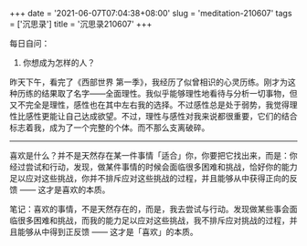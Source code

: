 +++
date = '2021-06-07T07:04:38+08:00'
slug = 'meditation-210607'
tags = ['沉思录']
title = '沉思录210607'
+++

每日自问：

1. 你想成为怎样的人？

昨天下午，看完了《西部世界 第一季》，我经历了似曾相识的心灵历练。刚才为这种历练的结果取了名字——全面理性。我似乎能够理性地看待与分析一切事物，但又不完全是理性，感性也在其中左右我的选择。不过感性总是处于弱势，我觉得理性比感性更能让自己达成欲望。不过，理性与感性对我来说都很重要，它们的结合标志着我，成为了一个完整的个体。而不那么支离破碎。

---

喜欢是什么？并不是天然存在某一件事情「适合」你，你要把它找出来，而是：你经过尝试和行动，发现，做某件事情的时候会面临很多困难和挑战，恰好你的能力足以应对这些挑战，你并不排斥应对这些挑战的过程，并且能够从中获得正向的反馈 —— 这才是喜欢的本质。

笔记：喜欢的事情，不是天然存在的，而是，我去尝试与行动。发现做某些事会面临很多困难和挑战，而我的能力足以应对这些挑战，我不排斥应对挑战的过程，并且能够从中得到正反馈 —— 这才是「喜欢」的本质。
